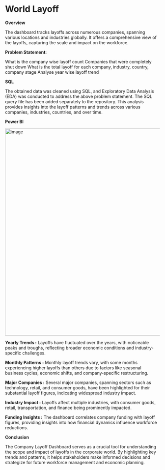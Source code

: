 # World Layoff


**Overview**

The dashboard tracks layoffs across numerous companies, spanning various locations and industries globally. It offers a comprehensive view of the layoffs, capturing the scale and impact on the workforce.


**Problem Statement:**

What is the company wise layoff count
Companies that were completely shut down
What is the total layoff for each company, industry, country, company stage
Analyse year wise layoff trend

**SQL**

The obtained data was cleaned using SQL, and Exploratory Data Analysis (EDA) was conducted to address the above problem statement. The SQL query file has been added separately to the repository. This analysis provides insights into the layoff patterns and trends across various companies, industries, countries, and over time.

**Power BI**

<img width="674" alt="image" src="https://github.com/Bafnakb/Layoff/assets/106813409/5ff4141d-9c9e-4534-81cc-b2e565104c81">


**Yearly Trends :** Layoffs have fluctuated over the years, with noticeable peaks and troughs, reflecting broader economic conditions and industry-specific challenges.

**Monthly Patterns :** Monthly layoff trends vary, with some months experiencing higher layoffs than others due to factors like seasonal business cycles, economic shifts, and company-specific restructuring.

**Major Companies :** Several major companies, spanning sectors such as technology, retail, and consumer goods, have been highlighted for their substantial layoff figures, indicating widespread industry impact.

**Industry Impact :** Layoffs affect multiple industries, with consumer goods, retail, transportation, and finance being prominently impacted.

**Funding Insights :** The dashboard correlates company funding with layoff figures, providing insights into how financial dynamics influence workforce reductions.

**Conclusion**

The Company Layoff Dashboard serves as a crucial tool for understanding the scope and impact of layoffs in the corporate world. By highlighting key trends and patterns, it helps stakeholders make informed decisions and strategize for future workforce management and economic planning.
